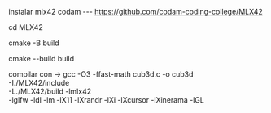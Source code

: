 instalar mlx42 codam --- https://github.com/codam-coding-college/MLX42

cd MLX42


cmake -B build

cmake --build build

compilar con ->
gcc -O3 -ffast-math cub3d.c -o cub3d \
    -I./MLX42/include \
    -L./MLX42/build -lmlx42 \
    -lglfw -ldl -lm -lX11 -lXrandr -lXi -lXcursor -lXinerama -lGL
